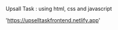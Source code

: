 Upsall Task :
               using html, css and javascript


   'https://upselltaskfrontend.netlify.app'
